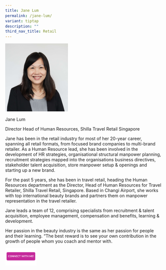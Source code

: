 ```yaml
---
title: Jane Lum
permalink: /jane-lum/
variant: tiptap
description: ""
third_nav_title: Retail
---
```

<p></p>
<div class="isomer-image-wrapper">
<img style="width: 40%;" height="auto" width="100%" alt="" src="/images/Profile Photos/Jane_Lum_2_copy.jpg">
</div>
<p></p>
<p>Jane Lum</p>
<p>Director Head of Human Resources, Shilla Travel Retail Singapore</p>
<p></p>
<p>Jane has been in the retail industry for most of her 20-year career, spanning
all retail formats, from focused brand companies to multi-brand retailer.
As a Human Resource lead, she has been involved in the development of HR
strategies, organisational structural manpower planning, recruitment strategies
mapped into the organisations business directives, stakeholder talent acquisition,
store manpower setup &amp; openings and starting up a new brand.</p>
<p>For the past 5 years, she has been in travel retail, heading the Human
Resources department as the Director, Head of Human Resources for Travel
Retailer, Shilla Travel Retail, Singapore. Based in Changi Airport, she
works with top international beauty brands and partners them on manpower
representation in the travel retailer.</p>
<p>Jane leads a team of 12, comprising specialists from recruitment &amp;
talent acquisition, employee management, compensation and benefits, learning
&amp; development.</p>
<p>Her passion in the beauty industry is the same as her passion for people
and their learning. “The best reward is to see your own contribution in
the growth of people whom you coach and mentor with.</p>
<p></p>
<p></p><a class="isomer-image-wrapper" href="https://form.gov.sg/677f35177e69fe74e832a690"><img style="width: 20%;" height="auto" width="100%" alt="" src="/images/CONNECT_WITH_ME.png"></a>
<p></p>